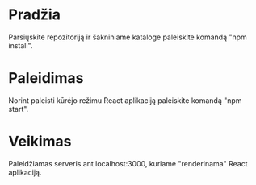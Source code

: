 # Pradžia
Parsiųskite repozitoriją ir šakniniame kataloge paleiskite komandą "npm install".
# Paleidimas
Norint paleisti kūrėjo režimu React aplikaciją paleiskite komandą "npm start".
# Veikimas
Paleidžiamas serveris ant localhost:3000, kuriame "renderinama" React aplikaciją.


